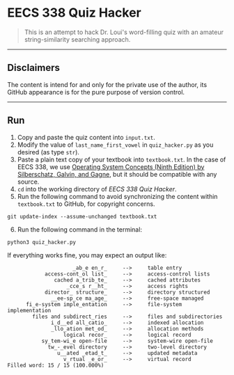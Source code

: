 # EECS 338 Quiz Hacker

> This is an attempt to hack Dr. Loui's word-filling quiz with an amateur string-similarity searching approach.

---

## Disclaimers

The content is intend for and only for the private use of the author, its GitHub appearance is for the pure purpose of version control.

---
## Run

1. Copy and paste the quiz content into `input.txt`.
2. Modify the value of `last_name_first_vowel` in `quiz_hacker.py` as you desired (as type `str`).
3. Paste a plain text copy of your textbook into `textbook.txt`. In the case of EECS 338, we use [Operating System Concepts (Ninth Edition) by Silberschatz, Galvin, and Gagne](http://os-book.com/OS9/index.html), but it should be compatible with any source.
4. `cd` into the working directory of *EECS 338 Quiz Hacker*.
5. Run the following command to avoid synchronizing the content within `textbook.txt` to GitHub, for copyright concerns.

```
git update-index --assume-unchanged textbook.txt
```

6. Run the following command in the terminal:

```
python3 quiz_hacker.py
```

If everything works fine, you may expect an output like:
```
                     _ab_e en_r_     -->     table entry
            access-cont_ol list_     -->     access-control lists
               cached a_trib_te_     -->     cached attributes
                   _cce_s r__ht_     -->     access rights
            director_ structure_     -->     directory structured
              __ee-sp_ce ma_age_     -->     free-space managed
      fi_e-system imple_entation     -->     file-system implementation
        files and subdirect_ries     -->     files and subdirectories
              i_d__ed all_catio_     -->     indexed allocation
              _llo_ation met_od_     -->     allocation methods
                  logical recor_     -->     logical record
           sy_tem-wi_e open-file     -->     system-wire open-file
             tw_-_evel directory     -->     two-level directory
                u__ated _etad_t_     -->     updated metadata
                  v_rtual _e_or_     -->     virtual record
Filled word: 15 / 15 (100.000%)
```
